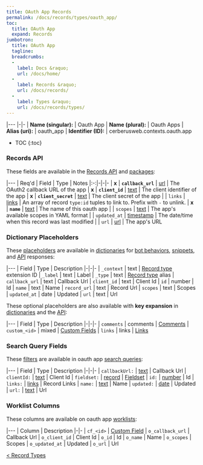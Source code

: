 ```yaml
---
title: OAuth App Records
permalink: /docs/records/types/oauth_app/
toc:
  title: OAuth App
  expand: Records
jumbotron:
  title: OAuth App
  tagline: 
  breadcrumbs:
  -
    label: Docs &raquo;
    url: /docs/home/
  -
    label: Records &raquo;
    url: /docs/records/
  -
    label: Types &raquo;
    url: /docs/records/types/
---
```


|---
|-|-
| **Name (singular):** | Oauth App
| **Name (plural):** | Oauth Apps
| **Alias (uri):** | oauth_app
| **Identifier (ID):** | cerberusweb.contexts.oauth.app

* TOC
{:toc}

### Records API

These fields are available in the [Records API](/docs/api/endpoints/records/) and [packages](/docs/packages/):

|---
| Req'd | Field | Type | Notes
|:-:|-|-|-
| **x** | **`callback_url`** | [url](/docs/records/fields/types/url/) | The OAuth2 callback URL of the app 
| **x** | **`client_id`** | [text](/docs/records/fields/types/text/) | The client identifier of the app 
| **x** | **`client_secret`** | [text](/docs/records/fields/types/text/) | The client secret of the app 
|   | `links` | [links](/docs/records/fields/types/links/) | An array of record `type:id` tuples to link to. Prefix with `-` to unlink. 
| **x** | **`name`** | [text](/docs/records/fields/types/text/) | The name of this oauth app 
|   | `scopes` | [text](/docs/records/fields/types/text/) | The app's available scopes in YAML format 
|   | `updated_at` | [timestamp](/docs/records/fields/types/timestamp/) | The date/time when this record was last modified 
|   | `url` | [url](/docs/records/fields/types/url/) | The app's URL 

### Dictionary Placeholders

These [placeholders](/docs/bots/scripting/placeholders/) are available in [dictionaries](/docs/bots/behaviors/dictionaries/) for [bot behaviors](/docs/bots/behaviors/), [snippets](/docs/snippets/), and [API](/docs/api/) responses:

|---
| Field | Type | Description
|-|-|-
| `_context` | text | [Record type](/docs/records/types/) extension ID
| `_label` | text | Label
| `_type` | text | [Record type](/docs/records/types/) alias
| `callback_url` | text | Callback Url
| `client_id` | text | Client Id
| `id` | number | Id
| `name` | text | Name
| `record_url` | text | Record Url
| `scopes` | text | Scopes
| `updated_at` | date | Updated
| `url` | text | Url

These optional placeholders are also available with **key expansion** in [dictionaries](/docs/bots/behaviors/dictionaries/key-expansion/) and the [API](/docs/api/responses/#expanding-keys-in-api-requests):

|---
| Field | Type | Description
|-|-|-
| `comments` | comments | [Comments](/docs/bots/behaviors/dictionaries/key-expansion/#comments)
| `custom_<id>` | mixed | [Custom Fields](/docs/bots/behaviors/dictionaries/key-expansion/#custom-fields)
| `links` | links | [Links](/docs/bots/behaviors/dictionaries/key-expansion/#links)
	
### Search Query Fields

These [filters](/docs/search/#filters) are available in oauth app [search queries](/docs/search/):

|---
| Field | Type | Description
|-|-|-
| `callbackUrl:` | [text](/docs/search/#text) | Callback Url
| `clientId:` | [text](/docs/search/#text) | Client Id
| `fieldset:` | [record](/docs/search/#deep-search) | [Fieldset](/docs/records/types/custom_fieldset/)
| `id:` | [number](/docs/search/#numbers) | Id
| `links:` | [links](/docs/search/#links) | Record Links
| `name:` | [text](/docs/search/#text) | Name
| `updated:` | [date](/docs/search/#dates) | Updated
| `url:` | [text](/docs/search/#text) | Url
	
### Worklist Columns

These columns are available on oauth app [worklists](/docs/worklists/):

|---
| Column | Description
|-|-
| `cf_<id>` | [Custom Field](/docs/records/types/custom_field/)
| `o_callback_url` | Callback Url
| `o_client_id` | Client Id
| `o_id` | Id
| `o_name` | Name
| `o_scopes` | Scopes
| `o_updated_at` | Updated
| `o_url` | Url

<div class="section-nav">
	<div class="left">
		<a href="/docs/records/types/" class="prev">&lt; Record Types</a>
	</div>
	<div class="right align-right">
	</div>
</div>
<div class="clear"></div>